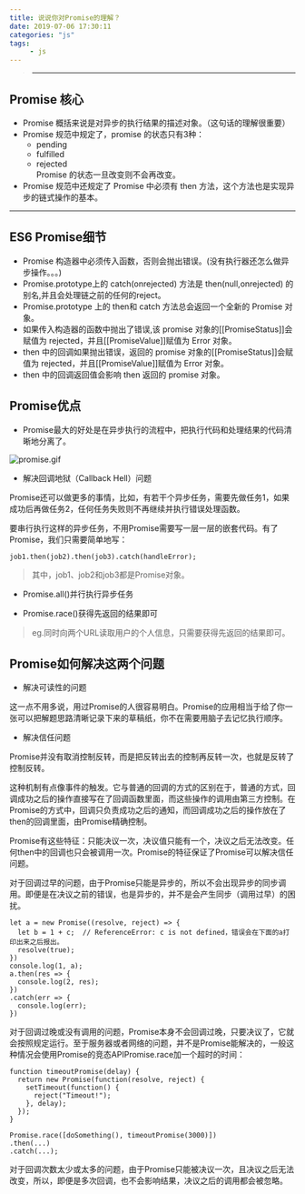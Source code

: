 ```yaml
---
title: 说说你对Promise的理解？
date: 2019-07-06 17:30:11
categories: "js"
tags:
     - js
---
```


> ***

## Promise 核心

- Promise 概括来说是对异步的执行结果的描述对象。（这句话的理解很重要）
- Promise 规范中规定了，promise 的状态只有3种：
    - pending
    - fulfilled
    - rejected                          
    Promise 的状态一旦改变则不会再改变。
- Promise 规范中还规定了 Promise 中必须有 then 方法，这个方法也是实现异步的链式操作的基本。

 ***


 <!-- more -->

## ES6 Promise细节

- Promise 构造器中必须传入函数，否则会抛出错误。(没有执行器还怎么做异步操作。。。)
- Promise.prototype上的 catch(onrejected) 方法是 then(null,onrejected) 的别名,并且会处理链之前的任何的reject。
- Promise.prototype 上的 then和 catch 方法总会返回一个全新的 Promise 对象。
- 如果传入构造器的函数中抛出了错误,该 promise 对象的[[PromiseStatus]]会赋值为 rejected，并且[[PromiseValue]]赋值为 Error 对象。
- then 中的回调如果抛出错误，返回的 promise 对象的[[PromiseStatus]]会赋值为 rejected，并且[[PromiseValue]]赋值为 Error 对象。
- then 中的回调返回值会影响 then 返回的 promise 对象。

## Promise优点

- Promise最大的好处是在异步执行的流程中，把执行代码和处理结果的代码清晰地分离了。

![promise.gif](https://www.liaoxuefeng.com/files/attachments/1027242914217888/l)

- 解决回调地狱（Callback Hell）问题 

Promise还可以做更多的事情，比如，有若干个异步任务，需要先做任务1，如果成功后再做任务2，任何任务失败则不再继续并执行错误处理函数。

要串行执行这样的异步任务，不用Promise需要写一层一层的嵌套代码。有了Promise，我们只需要简单地写：

```
job1.then(job2).then(job3).catch(handleError);
```

> 其中，job1、job2和job3都是Promise对象。

- Promise.all()并行执行异步任务

- Promise.race()获得先返回的结果即可

>eg.同时向两个URL读取用户的个人信息，只需要获得先返回的结果即可。

## Promise如何解决这两个问题

- 解决可读性的问题

这一点不用多说，用过Promise的人很容易明白。Promise的应用相当于给了你一张可以把解题思路清晰记录下来的草稿纸，你不在需要用脑子去记忆执行顺序。

- 解决信任问题

Promise并没有取消控制反转，而是把反转出去的控制再反转一次，也就是反转了控制反转。

这种机制有点像事件的触发。它与普通的回调的方式的区别在于，普通的方式，回调成功之后的操作直接写在了回调函数里面，而这些操作的调用由第三方控制。在Promise的方式中，回调只负责成功之后的通知，而回调成功之后的操作放在了then的回调里面，由Promise精确控制。

Promise有这些特征：只能决议一次，决议值只能有一个，决议之后无法改变。任何then中的回调也只会被调用一次。Promise的特征保证了Promise可以解决信任问题。

对于回调过早的问题，由于Promise只能是异步的，所以不会出现异步的同步调用。即便是在决议之前的错误，也是异步的，并不是会产生同步（调用过早）的困扰。
```
let a = new Promise((resolve, reject) => {
  let b = 1 + c;  // ReferenceError: c is not defined，错误会在下面的a打印出来之后报出。
  resolve(true);
})
console.log(1, a);
a.then(res => {
  console.log(2, res);
})
.catch(err => {
  console.log(err);
})
```
对于回调过晚或没有调用的问题，Promise本身不会回调过晚，只要决议了，它就会按照规定运行。至于服务器或者网络的问题，并不是Promise能解决的，一般这种情况会使用Promise的竞态APIPromise.race加一个超时的时间：
```
function timeoutPromise(delay) {
  return new Promise(function(resolve, reject) {
    setTimeout(function() {
      reject("Timeout!");
    }, delay);
  });
}

Promise.race([doSomething(), timeoutPromise(3000)])
.then(...)
.catch(...);
```
对于回调次数太少或太多的问题，由于Promise只能被决议一次，且决议之后无法改变，所以，即便是多次回调，也不会影响结果，决议之后的调用都会被忽略。